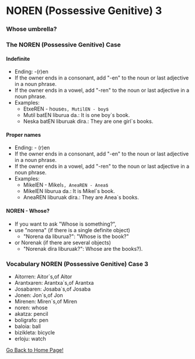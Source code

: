 # NOREN (Possessive Genitive) 3
### Whose umbrella?

### The NOREN (Possessive Genitive) Case
#### Indefinite
* Ending: -(r)en
* If the owner ends in a consonant, add "-en" to the noun or last adjective in a noun phrase.
* If the owner ends in a vowel, add "-ren" to the noun or last adjective in a noun phrase.
* Examples:
    * EtxeREN - house`s, MutilEN - boy`s
    * Mutil batEN liburua da.:  It is one boy`s book.
    * Neska batEN liburuak dira.: They are one girl`s books.

#### Proper names
* Ending: - (r)en
* If the owner ends in a consonant, add "-en" to the noun or last adjective in a noun phrase.
* If the owner ends in a vowel, add "-ren" to the noun or last adjective in a noun phrase.
* Examples:
    * MikelEN - Mikel`s, AneaREN - Anea`s
    * MikelEN liburua da.: It is Mikel`s book.
    * AneaREN liburuak dira.: They are Anea`s books.

#### NOREN - Whose?
* If you want to ask "Whose is something?",
* use "norena" (if there is a single definite object)
    * "Norena da liburua?": "Whose is the book?"
* or Norenak (if there are several objects)
    * "Norenak dira liburuak?":  Whose are the books?).

### Vocabulary NOREN (Possessive Genitive) Case 3
* Aitorren: Aitor`s,of Aitor
* Arantxaren: Arantxa`s,of Arantxa
* Josabaren: Josaba`s,of Josaba
* Jonen: Jon`s,of Jon
* Mirenen: Miren`s,of Miren
* noren: whose
* akatza: pencil
* boligrafo: pen
* baloia: ball
* bizikleta: bicycle
* erloju: watch


[ Go Back to Home Page!](..)
